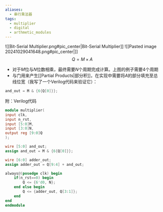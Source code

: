 ```yaml
---
aliases:
  - 串行乘法器
tags:
  - multiplier
  - digital
  - arthmetic_modules
---
```

![[Bit-Serial Multiplier.png#pic_center|Bit-Serial Multiplier]]
![[Pasted image 20241029041648.png#pic_center|]]
$$Q=M\times A$$
- 对于$M$位与$N$位数相乘，最终需要$N$个周期完成计算。上图的例子需要4个周期
- 与门用来产生[[Partial Products|部分积]]，在实现中需要将$A$的部分填充至总线位宽（我写了一个Verilog代码来验证它）：
```verilog
and_out = M & {6{Q[0]}};
```

附：Verilog代码
```verilog
module multiplier(
input clk,
input n_rst,
input [5:0]M,
input [3:0]N,
output reg [9:0]Q
);

wire [5:0] and_out;
assign and_out = M & {6{Q[0]}};

wire [6:0] adder_out;
assign adder_out = Q[9:4] + and_out;

always@(posedge clk) begin
	if(n_rst==0) begin
		Q <= {6'd0, N};
	end else begin
		Q <= {adder_out, Q[3:1]};
	end
end
endmodule
```